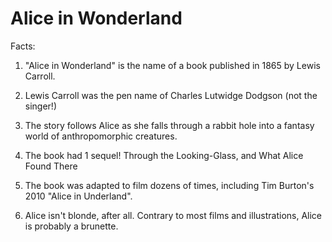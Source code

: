 # Alice in Wonderland

Facts:

1. "Alice in Wonderland" is the name of a book published in 1865 by Lewis Carroll.

2. Lewis Carroll was the pen name of Charles Lutwidge Dodgson (not the singer!)

3. The story follows Alice as she falls through a rabbit hole into a fantasy world of anthropomorphic creatures.

4. The book had 1 sequel! Through the Looking-Glass, and What Alice Found There

5. The book was adapted to film dozens of times, including 	Tim Burton's 2010 "Alice in Underland".

6. Alice isn't blonde, after all. Contrary to most films and illustrations, Alice is probably a brunette.